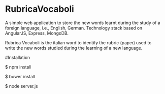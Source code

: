 # RubricaVocaboli
A simple web application to store the new words learnt during the study of a foreign language, i.e., English, German. Technology stack based on AngularJS, Express, MongoDB. 

Rubrica Vocaboli is the italian word to identify the rubric (paper) used to write the new words studied during the learning of a new language.

#Installation

$ npm install

$ bower install

$ node server.js
